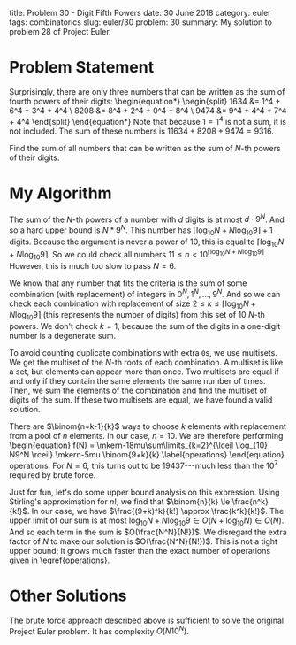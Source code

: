 title: Problem 30 - Digit Fifth Powers
date: 30 June 2018
category: euler
tags: combinatorics
slug: euler/30
problem: 30
summary: My solution to problem 28 of Project Euler.

# Problem Statement

Surprisingly, there are only three numbers that can be written as the sum of fourth powers of their digits:
\begin{equation*}
	\begin{split}
		1634 &= 1^4 + 6^4 + 3^4 + 4^4 \\
		8208 &= 8^4 + 2^4 + 0^4 + 8^4 \\
		9474 &= 9^4 + 4^4 + 7^4 + 4^4
	\end{split}
\end{equation*}
Note that because $1 = 1^4$ is not a sum, it is not included.
The sum of these numbers is $11634 + 8208 + 9474 = 9316$.

Find the sum of all numbers that can be written as the sum of $N$-th powers of their digits.

# My Algorithm

The sum of the $N$-th powers of a number with $d$ digits is at most $d\cdot9^N$.
And so a hard upper bound is $N*9^N$.
This number has $\lfloor \log_{10} N + N\log_{10} 9 \rfloor + 1$ digits.
Because the argument is never a power of 10, this is equal to $\lceil \log_{10} N + N \log_{10} 9 \rceil$.
So we could check all numbers $11 \le n < 10^{\lceil \log_{10} N + N \log_{10} 9 \rceil}$.
However, this is much too slow to pass $N = 6$.

We know that any number that fits the criteria is the sum of some combination (with replacement) of integers in $0^N,1^N,\ldots,9^N$.
And so we can check each combination with replacement of size $2 \le k \le \lceil \log_{10} N + N \log_{10} 9 \rceil$ (this represents the number of digits) from this set of 10 $N$-th powers.
We don't check $k = 1$, because the sum of the digits in a one-digit number is a degenerate sum.

To avoid counting duplicate combinations with extra `0`s, we use multisets.
We get the multiset of the $N$-th roots of each combination.
A multiset is like a set, but elements can appear more than once.
Two multisets are equal if and only if they contain the same elements the same number of times.
Then, we sum the elements of the combination and find the multiset of digits of the sum.
If these two multisets are equal, we have found a valid solution.

There are $\binom{n+k-1}{k}$ ways to choose $k$ elements with replacement from a pool of $n$ elements.
In our case, $n = 10$.
We are therefore performing
\begin{equation}
	f(N) = \mkern-18mu\sum\limits_{k=2}^{\lceil \log_{10} N9^N \rceil} \mkern-5mu \binom{9+k}{k}
	\label{operations}
\end{equation}
operations.
For $N = 6$, this turns out to be 19437---much less than the $10^7$ required by brute force.

Just for fun, let's do some upper bound analysis on this expression.
Using Stirling's approximation for $n!$, we find that $\binom{n}{k} \le \frac{n^k}{k!}$.
In our case, we have $\frac{(9+k)^k}{k!} \approx \frac{k^k}{k!}$.
The upper limit of our sum is at most $\log_{10} N + N\log_10 9 \in O(N + \log_{10} N) \in O(N)$.
And so each term in the sum is $O(\frac{N^N}{N!})$.
We disregard the extra factor of $N$ to make our solution is $O(\frac{N^N}{N!})$.
This is not a tight upper bound; it grows much faster than the exact number of operations given in \eqref{operations}.

# Other Solutions

The brute force approach described above is sufficient to solve the original Project Euler problem.
It has complexity $O(N10^{N})$.